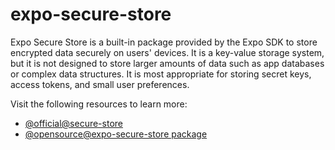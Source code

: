 # expo-secure-store

Expo Secure Store is a built-in package provided by the Expo SDK to store encrypted data securely on users' devices. It is a key-value storage system, but it is not designed to store larger amounts of data such as app databases or complex data structures. It is most appropriate for storing secret keys, access tokens, and small user preferences.

Visit the following resources to learn more:

- [@official@secure-store](https://docs.expo.dev/versions/latest/sdk/securestore/)
- [@opensource@expo-secure-store package](https://www.npmjs.com/package/expo-secure-store?activeTab=readme)
